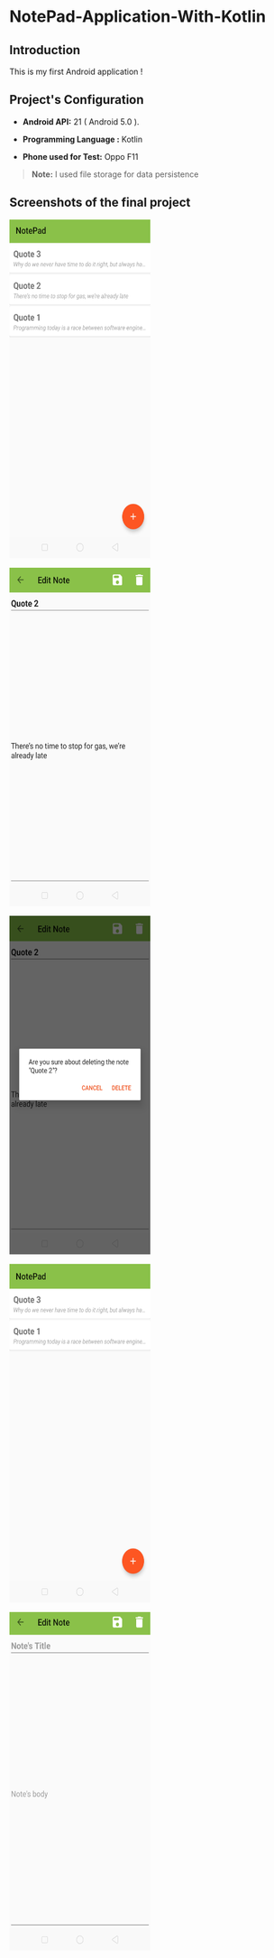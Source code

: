 # NotePad-Application-With-Kotlin

## Introduction

This is my first Android application !

## Project's Configuration

- **Android API:** 21 ( Android 5.0 ).

- **Programming Language :** Kotlin

- **Phone used for Test:** Oppo F11

> **Note:** I used file storage for data persistence 


## Screenshots of the final project 

<img src="screenshots/1.jpg"
     width="250"
     height="600"/>
     
<img src="screenshots/2.jpg"
width="250"
height="600"/>

<img src="screenshots/3.jpg"
width="250"
height="600"/>

<img src="screenshots/4.jpg"
width="250"
height="600"/>

<img src="screenshots/5.jpg"
width="250"
height="600"/>



